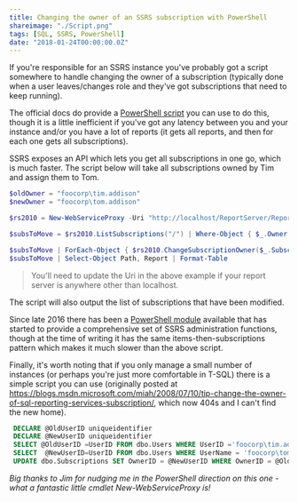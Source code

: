 ```yaml
---
title: Changing the owner of an SSRS subscription with PowerShell
shareimage: "./Script.png"
tags: [SQL, SSRS, PowerShell]
date: "2018-01-24T00:00:00.0Z"
---
```


If you're responsible for an SSRS instance you've probably got a script somewhere to handle changing the owner of a subscription (typically done when a user leaves/changes role and they've got subscriptions that need to keep running).

The official docs do provide a [PowerShell script](https://docs.microsoft.com/en-us/sql/reporting-services/subscriptions/manage-subscription-owners-and-run-subscription-powershell#bkmk_change_all_1_subscription) you can use to do this, though it is a little inefficient if you've got any latency between you and your instance and/or you have a lot of reports (it gets all reports, and then for each one gets all subscriptions).

SSRS exposes an API which lets you get all subscriptions in one go, which is much faster. The script below will take all subscriptions owned by Tim and assign them to Tom.

```powershell
$oldOwner = "foocorp\tim.addison"
$newOwner = "foocorp\tom.addison"

$rs2010 = New-WebServiceProxy -Uri "http://localhost/ReportServer/ReportService2010.asmx" -Namespace SSRS.ReportingService2010 -UseDefaultCredential

$subsToMove = $rs2010.ListSubscriptions("/") | Where-Object { $_.Owner -like $oldOwner }

$subsToMove | ForEach-Object { $rs2010.ChangeSubscriptionOwner($_.SubscriptionID, $newOwner) }
$subsToMove | Select-Object Path, Report | Format-Table
```

> You'll need to update the Uri in the above example if your report server is anywhere other than localhost.

The script will also output the list of subscriptions that have been modified.

<!--more-->

Since late 2016 there has been a [PowerShell module](https://www.powershellgallery.com/packages/ReportingServicesTools) available that has started to provide a comprehensive set of SSRS administration functions, though at the time of writing it has the same items-then-subscriptions pattern which makes it much slower than the above script.

Finally, it's worth noting that if you only manage a small number of instances (or perhaps you're just more comfortable in T-SQL) there is a simple script you can use (originally posted at https://blogs.msdn.microsoft.com/miah/2008/07/10/tip-change-the-owner-of-sql-reporting-services-subscription/, which now 404s and I can't find the new home).

```sql
 DECLARE @OldUserID uniqueidentifier
 DECLARE @NewUserID uniqueidentifier
 SELECT @OldUserID =UserID FROM dbo.Users WHERE UserID ='foocorp\tim.addison'
 SELECT  @NewUserID=UserID FROM dbo.Users WHERE UserName = 'foocorp\tom.addison'
 UPDATE dbo.Subscriptions SET OwnerID = @NewUserID WHERE OwnerID = @OldUserID
```

_Big thanks to Jim for nudging me in the PowerShell direction on this one - what a fantastic little cmdlet New-WebServiceProxy is!_
